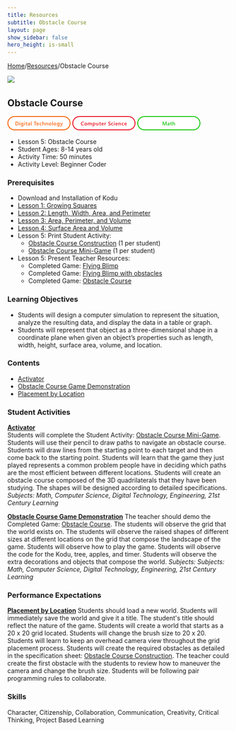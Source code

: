 ```yaml
---
title: Resources
subtitle: Obstacle Course
layout: page
show_sidebar: false
hero_height: is-small
---
```


[Home](..)/[Resources](.)/Obstacle Course

[![](https://www.kodugamelab.com/API/Thumbnail?world=SKbVVDUvB0CgzPT9xyjt7g==)](https://worlds.kodugamelab.com/world/SKbVVDUvB0CgzPT9xyjt7g==)

## Obstacle Course
![Digital Technology](dt.png) ![Computer Science](cs.png) ![Math](m.png)

* Lesson 5: Obstacle Course
* Student Ages: 8-14 years old
* Activity Time: 50 minutes 
* Activity Level: Beginner Coder

### Prerequisites
* Download and Installation of Kodu
* [Lesson 1: Growing Squares](growing_squares)
* [Lesson 2: Length, Width, Area, and Perimeter](length_width_area_and_perimeter)
* [Lesson 3: Area, Perimeter, and Volume](area_perimeter_and_volume)
* [Lesson 4: Surface Area and Volume](surface_area_and_volume)  
* Lesson 5: Print Student Activity:
  * [Obstacle Course Construction](6_Kodu_Curriculum_Math_Module.pdf#page=41) (1 per student)
  * [Obstacle Course Mini-Game](6_Kodu_Curriculum_Math_Module.pdf#page=41) (1 per student)
* Lesson 5: Present Teacher Resources:
  * Completed Game: [Flying Blimp](<https://worlds.kodugamelab.com/world/adNUNlk_pEKJqDDbRoLMJQ==>)
  * Completed Game: [Flying Blimp with obstacles](<https://worlds.kodugamelab.com/world/Bf6jissB40ugXzj7hb3H1w==>)
  * Completed Game: [Obstacle Course](<https://worlds.kodugamelab.com/world/Jke0ZOagVkeROoIlLIHngQ==>)

### Learning Objectives
* Students will design a computer simulation to represent the situation, analyze the resulting data, and display the data in a table or graph.
* Students will represent that object as a three-dimensional shape in a coordinate plane when given an object’s properties such as length, width, height, surface area, volume, and location.

### Contents
* [Activator](#activator)
* [Obstacle Course Game Demonstration](#demo)
* [Placement by Location](#placement)

### Student Activities
<a name="activator"></a>
[**Activator**](6_Kodu_Curriculum_Math_Module.pdf#page=38)<br>
Students will complete the Student Activity: [Obstacle Course Mini-Game](6_Kodu_Curriculum_Math_Module.pdf#page=41). Students will use their pencil to draw paths to navigate an obstacle course. Students will draw lines from the starting point to each target and then come back to the starting point. Students will learn that the game they just played represents a common problem people have in deciding which paths are the most efficient between different locations. Students will create an obstacle course composed of the 3D quadrilaterals that they have been studying. The shapes will be designed according to detailed specifications.
*Subjects: Math, Computer Science, Digital Technology, Engineering, 21st Century Learning*

<a name="demo"></a>
[**Obstacle Course Game Demonstration**](6_Kodu_Curriculum_Math_Module.pdf#page=38)
The teacher should demo the Completed Game: [Obstacle Course](https://worlds.kodugamelab.com/world/Jke0ZOagVkeROoIlLIHngQ==). The students will observe the grid that the world exists on. The students will observe the raised shapes of different sizes at different locations on the grid that compose the landscape of the game. Students will observe how to play the game. Students will observe the code for the Kodu, tree, apples, and timer. Students will observe the extra decorations and objects that compose the world.
*Subjects: Subjects: Math, Computer Science, Digital Technology, Engineering, 21st Century Learning*

### Performance Expectations
<a name="placement"></a>
[**Placement by Location**](6_Kodu_Curriculum_Math_Module.pdf#page=39)
Students should load a new world. Students will immediately save the world and give it a title. The student's title should reflect the nature of the game. Students will create a world that starts as a 20 x 20 grid located. Students will change the brush size to 20 x 20. Students will learn to keep an overhead camera view throughout the grid placement process. Students will create the required obstacles as detailed in the specification sheet: [Obstacle Course Construction](6_Kodu_Curriculum_Math_Module.pdf#page=41). The teacher could create the first obstacle with the students to review how to maneuver the camera and change the brush size. Students will be following pair programming rules to collaborate. 

### Skills
Character,
Citizenship,
Collaboration,
Communication,
Creativity,
Critical Thinking,
Project Based Learning